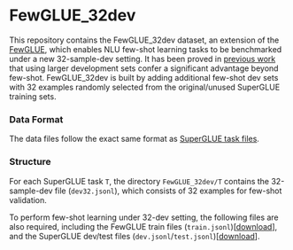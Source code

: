 # FewGLUE_32dev

This repository contains the FewGLUE_32dev dataset, an extension of the [FewGLUE](https://github.com/timoschick/fewglue), which enables NLU few-shot learning tasks to be benchmarked under a new 32-sample-dev setting. It has been proved in [previous work](https://arxiv.org/abs/2012.15723) that using larger development sets confer a significant advantage beyond few-shot. FewGLUE_32dev is built by adding additional few-shot dev sets with 32 examples randomly selected from the original/unused SuperGLUE training sets.


### Data Format

The data files follow the exact same format as [SuperGLUE task files](https://super.gluebenchmark.com/tasks).


### Structure

For each SuperGLUE task `T`, the directory `FewGLUE_32dev/T` contains the 32-sample-dev file (`dev32.jsonl`), which consists of 32 examples for few-shot validation.

To perform few-shot learning under 32-dev setting, the following files are also required, including the FewGLUE train files (`train.jsonl`)[[download](https://github.com/timoschick/fewglue)], and the SuperGLUE dev/test files (`dev.jsonl`/`test.jsonl`)[[download](https://super.gluebenchmark.com/tasks)].
